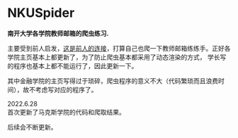 # NKUSpider
**南开大学各学院教师邮箱的爬虫练习.**<br>

主要受到前人启发，[这是前人的连接](https://github.com/lvwuwei/NKU-spider)，打算自己也爬一下教师邮箱练练手。正好各学院主页基本上都更新了，为了防止爬虫基本都采用了动态渲染的方式，
学长写的程序也基本上都不能运行了，因此更新一下。

其中金融学院的主页写得过于琐碎，爬虫程序的意义不大（代码繁琐而且浪费时间），故不考虑写对应的程序了。

2022.6.28<br>
首次更新了马克斯学院的代码和爬取结果。


后续会不断更新。
